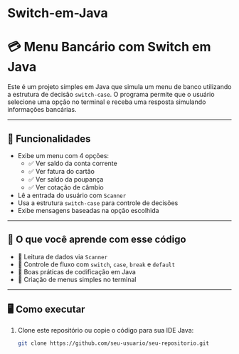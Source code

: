 # Switch-em-Java

# 💳 Menu Bancário com Switch em Java

Este é um projeto simples em Java que simula um menu de banco utilizando a estrutura de decisão `switch-case`. O programa permite que o usuário selecione uma opção no terminal e receba uma resposta simulando informações bancárias.

---

## 🚀 Funcionalidades

- Exibe um menu com 4 opções:
  - ✅ Ver saldo da conta corrente
  - ✅ Ver fatura do cartão
  - ✅ Ver saldo da poupança
  - ✅ Ver cotação de câmbio
- Lê a entrada do usuário com `Scanner`
- Usa a estrutura `switch-case` para controle de decisões
- Exibe mensagens baseadas na opção escolhida

---

## 🧠 O que você aprende com esse código

- 📌 Leitura de dados via `Scanner`
- 📌 Controle de fluxo com `switch`, `case`, `break` e `default`
- 📌 Boas práticas de codificação em Java
- 📌 Criação de menus simples no terminal

---

## 🖥️ Como executar

1. Clone este repositório ou copie o código para sua IDE Java:

   ```bash
   git clone https://github.com/seu-usuario/seu-repositorio.git

